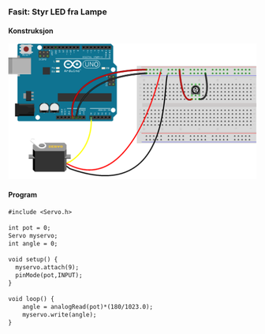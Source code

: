 ### Fasit: Styr LED fra Lampe

#### Konstruksjon

![](./fasitkonstruksjon.png)

#### Program

```
#include <Servo.h>

int pot = 0;
Servo myservo;
int angle = 0;

void setup() {
  myservo.attach(9);
  pinMode(pot,INPUT);
}

void loop() {
    angle = analogRead(pot)*(180/1023.0);
    myservo.write(angle);
}
```

